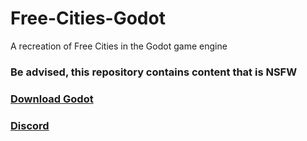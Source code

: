 # Free-Cities-Godot
A recreation of Free Cities in the Godot game engine

### Be advised, this repository contains content that is NSFW

### <a href="https://godotengine.org/download/windows">Download Godot</a>
### <a href="https://discord.gg/4U27QpY">Discord</a>
